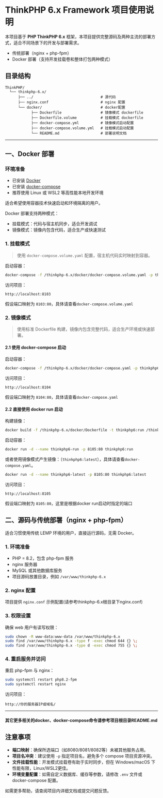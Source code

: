 # ThinkPHP 6.x Framework 项目使用说明

本项目基于 **PHP ThinkPHP 6.x** 框架，本项目提供完整源码及两种主流的部署方式，适合不同场景下的开发与部署需求。

- 传统部署（nginx + php-fpm）
- Docker 部署（支持开发挂载卷和整体打包两种模式）

## 目录结构
```text
ThinkPHP/
  └── thinkphp-6.x/
      ├── ../                               # 源代码
      ├── nginx.conf                        # nginx 配置
      └── docker/                           # docker配置
            ├── Dockerfile                  # 镜像模式 dockerfile
            ├── Dockerfile.volume           # 挂载模式 dockerfile
            ├── docker-compose.yml          # 镜像模式启动配置
            ├── docker-compose.volume.yml   # 挂载模式启动配置
            └── README.md                   # 部署说明文档
```

---

## 一、Docker 部署

### 环境准备

- 已安装 [Docker](https://docs.docker.com/get-docker/)
- 已安装 [docker-compose](https://docs.docker.com/compose/install/)
- 推荐使用 Linux 或 WSL2 等高性能本地开发环境

适合希望使用容器技术快速启动和环境隔离的用户。

Docker 部署支持两种模式：

- 挂载模式：代码与宿主机同步，适合开发调试
- 镜像模式：镜像内包含代码，适合生产或快速测试

### 1. 挂载模式

> 使用 `docker-compose.volume.yaml` 配置，宿主机代码实时映射到容器。

启动容器：
```bash
docker-compose -f /thinkphp-6.x/docker/docker-compose.volume.yaml -p thinkphp6-volume up -d --build
```

访问项目：
```
http://localhost:8103
```
假设端口映射为 `8103:80`，具体请查看`docker-compose.volume.yaml`

### 2. 镜像模式

> 使用标准 Dockerfile 构建，镜像内包含完整代码，适合生产环境或快速部署。

#### 2.1 使用 docker-compose 启动

启动容器：
```bash
docker-compose -f /thinkphp-6.x/docker/docker-compose.yaml -p thinkphp6 up -d --build
```

访问项目：
```
http://localhost:8104
```
假设端口映射为 `8104:80`，具体请查看`docker-compose.yaml`

#### 2.2 直接使用 docker run 启动

构建镜像：
```bash
docker build -f /thinkphp-6.x/docker/Dockerfile -t thinkphp6:run /thinkphp-6.x/docker
```

启动容器：
```bash
docker run -d --name thinkphp6-run -p 8105:80 thinkphp6:run
```

或者使用镜像模式产生镜像：（`thinkphp6:latest`），具体请查看`docker-compose.yaml`。

```bash
docker run -d --name thinkphp6-latest -p 8105:80 thinkphp6:latest
```

访问项目：
```
http://localhost:8105
```
假设端口映射为 `8105:80`，这里是根据docker run启动时指定的端口

## 二、源码与传统部署（nginx + php-fpm）

适合习惯使用传统 LEMP 环境的用户，直接运行源码，无需 Docker。

### 1. 环境准备

- PHP = 8.2，包含 php-fpm 服务
- nginx 服务器
- MySQL 或其他数据库服务
- 项目源码放置目录，例如 `/var/www/thinkphp-6.x`

### 2. nginx 配置

项目提供 `nginx.conf` 示例配置(请参考thinkphp-6.x根目录下nginx.conf)

### 3. 权限设置

确保 web 用户有读写权限：
```bash
sudo chown -R www-data:www-data /var/www/thinkphp-6.x
sudo find /var/www/thinkphp-6.x -type f -exec chmod 644 {} \;
sudo find /var/www/thinkphp-6.x -type d -exec chmod 755 {} \;
```

### 4. 重启服务并访问

重启 php-fpm 与 nginx：
```bash
sudo systemctl restart php8.2-fpm
sudo systemctl restart nginx
```

访问项目：
```
http://你的服务器IP或域名/
```
---

#### 其它更多相关的docker、docker-compose命令请参考项目根目录README.md

## 注意事项

- **端口映射**：确保所选端口（如8080/8081/8082等）未被其他服务占用。
- **项目名冲突**：建议使用 `-p` 指定项目名，避免多个 compose 项目资源冲突。
- **文件挂载性能**：开发模式挂载卷有助于实时同步，但在 Windows/macOS 下性能有限，Linux/WSL2更佳。
- **环境变量配置**：如需自定义数据库、缓存等参数，请修改 `.env` 文件或 docker-compose 配置。

如需更多帮助，请查阅项目内详细文档或提交问题反馈。
